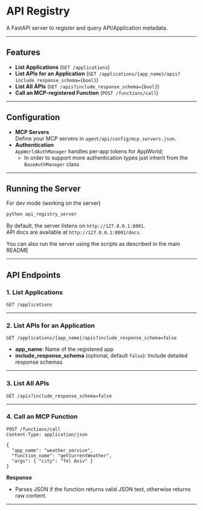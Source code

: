 # API Registry

A FastAPI server to register and query API/Application metadata.

---

## Features

- **List Applications** (`GET /applications`)  
- **List APIs for an Application** (`GET /applications/{app_name}/apis?include_response_schema={bool}`)  
- **List All APIs** (`GET /apis?include_response_schema={bool}`)  
- **Call an MCP-registered Function** (`POST /functions/call`)  

---

## Configuration

- **MCP Servers**  
  Define your MCP servers in `agent/api/config/mcp_servers.json`.  
- **Authentication**  
  `AppWorldAuthManager` handles per‑app tokens for AppWorld;
  - In order to support more authentication types just inherit from the `BaseAuthManager` class

---

## Running the Server
For dev mode (working on the server)

```bash
python api_registry_server
```

By default, the server listens on `http://127.0.0.1:8001`.  
API docs are available at `http://127.0.0.1:8001/docs`.

You can also run the server using the scripts as described in the main README

---

## API Endpoints

### 1. List Applications

```
GET /applications
```

---

### 2. List APIs for an Application

```
GET /applications/{app_name}/apis?include_response_schema=false
```

- **app_name**: Name of the registered app  
- **include_response_schema** (optional, default `false`): Include detailed response schemas

---

### 3. List All APIs

```
GET /apis?include_response_schema=false
```

---

### 4. Call an MCP Function

```
POST /functions/call
Content-Type: application/json

{
  "app_name": "weather_service",
  "function_name": "getCurrentWeather",
  "args": { "city": "Tel Aviv" }
}
```

**Response**  
- Parses JSON if the function returns valid JSON text, otherwise returns raw content.


---
